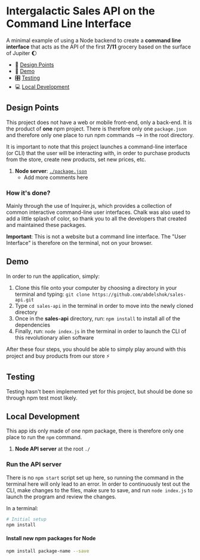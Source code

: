 # Intergalactic Sales API on the Command Line Interface

A minimal example of using a Node backend to create a **command line interface** that acts as the API of the first **7/11** grocery based on the surface of Jupiter 🌔

* 📐 [Design Points](#user-content-design-points)
* 🚀 [Demo](#user-content-demo)
* 🎛 [Testing](#user-content-testing)
* 💻 [Local Development](#user-content-local-development)

## Design Points

This project does not have a web or mobile front-end, only a back-end. It is the product of **one** npm project. There is therefore only one `package.json` and therefore only one place to run npm commands --> in the root directory.

It is important to note that this project launches a command-line interface (or CLI) that the user will be interacting with, in order to purchase products from the store, create new products, set new prices, etc.

  1. **Node server**: [`./package.json`](package.json)
      * Add more comments here

### How it's done?

Mainly through the use of Inquirer.js, which provides a collection of common interactive command-line user interfaces. Chalk was also used to add a little splash of color, so thank you to all the developers that created and maintained
these packages.

**Important**: This is not a website but a command line interface. The "User Interface" is therefore on the terminal, not on your browser.

## Demo

In order to run the application, simply:

  1. Clone this file onto your computer by choosing a directory in your terminal and typing: `git clone https://github.com/abdelshok/sales-api.git`
  2. Type `cd sales-api` in the terminal in order to move into the newly cloned directory
  3. Once in the **sales-api** directory, run: `npm install` to install all of the dependencies 
  4. Finally, run: `node index.js` in the terminal in order to launch the CLI of this revolutionary alien software

After these four steps, you should be able to simply play around with this project and buy products from our store ⚡️

## Testing 

Testing hasn't been implemented yet for this project, but should be done so through npm test most likely.

## Local Development

This app ids only made of one npm package, there is therefore only one place to run the `npm` command.

1. **Node API server** at the root `./`

### Run the API server

There is no `npm start` script set up here, so running the command in the terminal here will only lead to an error. In order to continuously test out the CLI, make changes to the files, make sure to save, and run `node index.js` to launch the program and review the changes. 

In a terminal:

```bash
# Initial setup
npm install

```

#### Install new npm packages for Node

```bash
npm install package-name --save
```
